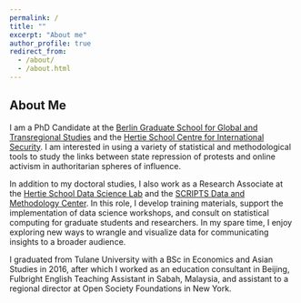 ```yaml
---
permalink: /
title: ""
excerpt: "About me"
author_profile: true
redirect_from:
  - /about/
  - /about.html
---
```


About Me
------

I am a PhD Candidate at the [Berlin Graduate School for Global and Transregional Studies](https://www.scripts-berlin.eu/birt/bgts/index.html) and the [Hertie School Centre for International Security](https://www.hertie-school.org/en/international-security). I am interested in using a variety of statistical and methodological tools to study the links between state repression of protests and online activism in authoritarian spheres of influence.

In addition to my doctoral studies, I also work as a Research Associate at the [Hertie School Data Science Lab](https://www.hertie-school.org/en/datasciencelab) and the [SCRIPTS Data and Methodology Center](https://www.scripts-berlin.eu/research/data-and-methodology-center/index.html). In this role, I develop training materials, support the implementation of data science workshops, and consult on statistical computing for graduate students and researchers. In my spare time, I enjoy exploring new ways to wrangle and visualize data for communicating insights to a broader audience.

I graduated from Tulane University with a BSc in Economics and Asian Studies in 2016, after which I worked as an education consultant in Beijing, Fulbright English Teaching Assistant in Sabah, Malaysia, and assistant to a regional director at Open Society Foundations in New York.
